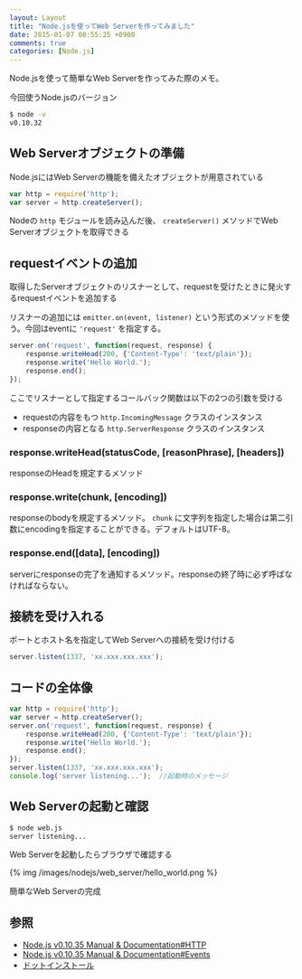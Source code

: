 ```yaml
---
layout: Layout
title: "Node.jsを使ってWeb Serverを作ってみました"
date: 2015-01-07 00:55:25 +0900
comments: true
categories: [Node.js]
---
```

Node.jsを使って簡単なWeb Serverを作ってみた際のメモ。

今回使うNode.jsのバージョン
``` bash
$ node -v
v0.10.32
```

## Web Serverオブジェクトの準備
Node.jsにはWeb Serverの機能を備えたオブジェクトが用意されている
``` javascript
var http = require('http');
var server = http.createServer();
```
Nodeの ```http``` モジュールを読み込んだ後、 ```createServer()``` メソッドでWeb Serverオブジェクトを取得できる

<!-- more -->

## requestイベントの追加
取得したServerオブジェクトのリスナーとして、requestを受けたときに発火するrequestイベントを追加する

リスナーの追加には ```emitter.on(event, listener)``` という形式のメソッドを使う。今回はeventに ```'request'``` を指定する。
``` javascript
server.on('request', function(request, response) {
    response.writeHead(200, {'Content-Type': 'text/plain'});
    response.write('Hello World.');
    response.end();
});
```
ここでリスナーとして指定するコールバック関数は以下の2つの引数を受ける

* requestの内容をもつ ```http.IncomingMessage``` クラスのインスタンス
* responseの内容となる ```http.ServerResponse``` クラスのインスタンス

### response.writeHead(statusCode, [reasonPhrase], [headers])
responseのHeadを規定するメソッド

### response.write(chunk, [encoding])
responseのbodyを規定するメソッド。 ```chunk``` に文字列を指定した場合は第二引数にencodingを指定することができる。デフォルトはUTF-8。

### response.end([data], [encoding])
serverにresponseの完了を通知するメソッド。responseの終了時に必ず呼ばなければならない。

## 接続を受け入れる
ポートとホスト名を指定してWeb Serverへの接続を受け付ける
``` javascript
server.listen(1337, 'xx.xxx.xxx.xxx');
```

## コードの全体像
``` javascript web.js
var http = require('http');
var server = http.createServer();
server.on('request', function(request, response) {
    response.writeHead(200, {'Content-Type': 'text/plain'});
    response.write('Hello World.');
    response.end();
});
server.listen(1337, 'xx.xxx.xxx.xxx');
console.log('server listening...');  //起動時のメッセージ
```

## Web Serverの起動と確認
``` bash
$ node web.js 
server listening...
```
Web Serverを起動したらブラウザで確認する

{% img /images/nodejs/web_server/hello_world.png %}

簡単なWeb Serverの完成

## 参照
* [Node.js v0.10.35 Manual & Documentation#HTTP](http://nodejs.org/api/http.html#http_http)
* [Node.js v0.10.35 Manual & Documentation#Events](http://nodejs.org/api/events.html#events_events)
* [ドットインストール](http://dotinstall.com/lessons/basic_nodejs/26205)
